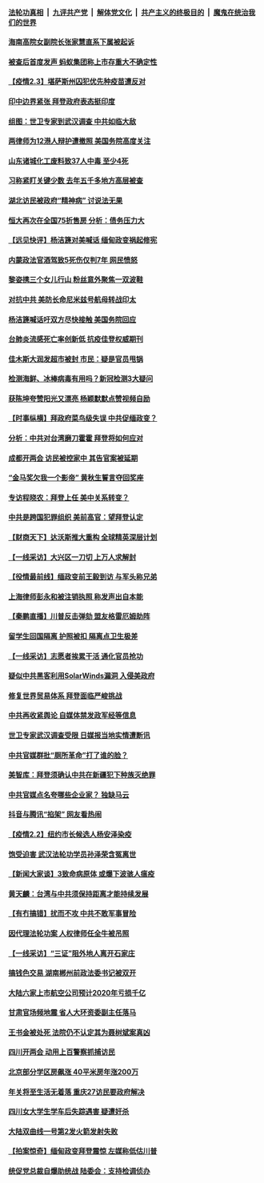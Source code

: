 

####  [法轮功真相](../../../../basic/blob/master/README.md?t=02031931) &nbsp;|&nbsp; [九评共产党](../../../../9ping.md/blob/master/README.md?t=02031931) &nbsp;|&nbsp; [解体党文化](../../../../jtdwh.md/blob/master/README.md?t=02031931)  &nbsp;|&nbsp; [共产主义的终极目的](../../../../gczydzjmd.md/blob/master/README.md?t=02031931) &nbsp;|&nbsp; [魔鬼在统治我们的世界](../../../../mgztzwmdsj.md/blob/master/README.md?t=02031931) 

#### [海南高院女副院长张家慧直系下属被起诉](../pages/nsc413/n12730056.md?t=02031931) 

#### [被查后首度发声 蚂蚁集团称上市存重大不确定性](../pages/nsc413/n12729643.md?t=02031931) 

#### [【疫情2.3】堪萨斯州囚犯优先种疫苗遭反对](../pages/nsc413/n12730176.md?t=02031931) 

#### [印中边界紧张 拜登政府表态挺印度](../pages/nsc413/n12730213.md?t=02031931) 

#### [组图：世卫专家到武汉调查 中共如临大敌](../pages/nsc413/n12729337.md?t=02031931) 

#### [两律师为12港人辩护遭撤照 美国务院高度关注](../pages/nsc413/n12730042.md?t=02031931) 

#### [山东诸城化工废料致37人中毒 至少4死](../pages/nsc413/n12729619.md?t=02031931) 

#### [习称紧盯关键少数 去年五千多地方高层被查](../pages/nsc413/n12729906.md?t=02031931) 

#### [湖北访民被政府“精神病” 讨说法无果](../pages/nsc413/n12729776.md?t=02031931) 


#### [恒大再次在全国75折售房 分析：债务压力大](../pages/nsc413/n12729623.md?t=02031931) 

#### [【远见快评】杨洁篪对美喊话 缅甸政变祸起修宪](../pages/nsc413/n12729136.md?t=02031931) 

#### [内蒙政法官酒驾致5死伤仅判7年 网民愤怒](../pages/nsc413/n12729370.md?t=02031931) 

#### [黎姿携三个女儿行山 粉丝意外聚焦一双波鞋](../pages/nsc413/n12729203.md?t=02031931) 

#### [对抗中共 美防长命尼米兹号航母转战印太](../pages/nsc413/n12729303.md?t=02031931) 

#### [杨洁篪喊话吁双方尽快接触 美国务院回应](../pages/nsc413/n12729243.md?t=02031931) 

#### [台肺炎流感死亡率创新低 抗疫佳登权威期刊](../pages/nsc413/n12729332.md?t=02031931) 

#### [佳木斯大润发超市被封 市民：疑是官员甩锅](../pages/nsc413/n12729138.md?t=02031931) 

#### [检测海鲜、冰棒病毒有用吗？新冠检测3大疑问](../pages/nsc413/n12729103.md?t=02031931) 

#### [获陈坤夸赞阳光又漂亮 杨颖默默点赞视频自励](../pages/nsc413/n12728875.md?t=02031931) 

#### [【时事纵横】拜政府菜鸟级失误 中共促缅政变？](../pages/nsc413/n12729074.md?t=02031931) 

#### [分析：中共对台湾磨刀霍霍 拜登将如何应对](../pages/nsc413/n12726741.md?t=02031931) 

#### [成都开两会 访民被控家中 其告官案被延期](../pages/nsc413/n12728080.md?t=02031931) 

#### [“金马奖欠我一个影帝” 黄秋生誓言夺回奖座](../pages/nsc413/n12728687.md?t=02031931) 

#### [专访程晓农：拜登上任 美中关系转变？](../pages/nsc413/n12726483.md?t=02031931) 

#### [中共是跨国犯罪组织 美前高官：望拜登认定](../pages/nsc413/n12728825.md?t=02031931) 

#### [【财商天下】达沃斯推大重构 全球精英深层计划](../pages/nsc413/n12728749.md?t=02031931) 

#### [【一线采访】大兴区一刀切 上万人求解封](../pages/nsc413/n12729046.md?t=02031931) 

#### [【役情最前线】缅政变前王毅到访 与军头称兄弟](../pages/nsc413/n12728882.md?t=02031931) 

#### [上海律师彭永和被注销执照 称发声出自本能](../pages/nsc413/n12728862.md?t=02031931) 

#### [【秦鹏直播】川普反击弹劾 盟友格雷厄姆助阵](../pages/nsc413/n12729047.md?t=02031931) 

#### [留学生回国隔离 护照被扣 隔离点卫生极差](../pages/nsc413/n12728965.md?t=02031931) 

#### [【一线采访】志愿者挨累干活 通化官员抢功](../pages/nsc413/n12728866.md?t=02031931) 

#### [疑似中共黑客利用SolarWinds漏洞 入侵美政府](../pages/nsc413/n12728757.md?t=02031931) 

#### [修复世界贸易体系 拜登面临严峻挑战](../pages/nsc413/n12728762.md?t=02031931) 

#### [中共再收紧舆论 自媒体禁发政军经等信息](../pages/nsc413/n12728721.md?t=02031931) 

#### [世卫专家武汉调查受限 日媒报当地实情遭断讯](../pages/nsc413/n12728650.md?t=02031931) 

#### [中共官媒群批“厕所革命”打了谁的脸？](../pages/nsc413/n12728478.md?t=02031931) 

#### [美智库：拜登须确认中共在新疆犯下种族灭绝罪](../pages/nsc413/n12728543.md?t=02031931) 

#### [中共官媒点名夸哪些企业家？ 独缺马云](../pages/nsc413/n12728389.md?t=02031931) 

#### [抖音与腾讯“掐架” 网友看热闹](../pages/nsc413/n12728418.md?t=02031931) 

#### [【疫情2.2】纽约市长候选人杨安泽染疫](../pages/nsc413/n12727781.md?t=02031931) 

#### [饱受迫害 武汉法轮功学员孙泽荣含冤离世](../pages/nsc413/n12727942.md?t=02031931) 

#### [【新闻大家谈】3致命病原体 或爆下波骇人瘟疫](../pages/nsc413/n12728349.md?t=02031931) 

#### [黄天麟：台湾与中共须保持距离才能持续发展](../pages/nsc413/n12727430.md?t=02031931) 

#### [【有冇搞错】扰而不攻 中共不敢军事冒险](../pages/nsc413/n12726894.md?t=02031931) 

#### [因代理法轮功案 人权律师任全牛被吊照](../pages/nsc413/n12727962.md?t=02031931) 

#### [【一线采访】“三证”阻外地人离开石家庄](../pages/nsc413/n12728024.md?t=02031931) 

#### [搞钱色交易 湖南郴州前政法委书记被双开](../pages/nsc413/n12727871.md?t=02031931) 

#### [大陆六家上市航空公司预计2020年亏损千亿](../pages/nsc413/n12727633.md?t=02031931) 

#### [甘肃官场频地震 省人大环资委副主任落马](../pages/nsc413/n12727877.md?t=02031931) 

#### [王书金被处死 法院仍不认定其为聂树斌案真凶](../pages/nsc413/n12727446.md?t=02031931) 

#### [四川开两会 动用上百警察抓捕访民](../pages/nsc413/n12727679.md?t=02031931) 

#### [北京部分学区房飙涨 40平米房年涨200万](../pages/nsc413/n12727255.md?t=02031931) 

#### [年关将至生活无着落 重庆27访民要政府解决](../pages/nsc413/n12727389.md?t=02031931) 

#### [四川女大学生学车后失踪遇害 疑遭奸杀](../pages/nsc413/n12727149.md?t=02031931) 

#### [大陆双曲线一号第2发火箭发射失败](../pages/nsc413/n12727247.md?t=02031931) 


#### [【拍案惊奇】缅甸政变拜登震惊 左媒称低估川普](../pages/nsc413/n12727154.md?t=02031931) 

#### [统促党总裁自爆助统战 陆委会：支持检调侦办](../pages/nsc413/n12727137.md?t=02031931) 

